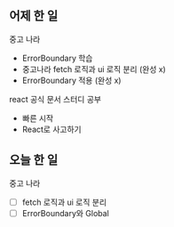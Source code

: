 ## 어제 한 일

중고 나라

- ErrorBoundary 학습
- 중고나라 fetch 로직과 ui 로직 분리 (완성 x)
- ErrorBoundary 적용 (완성 x)

react 공식 문서 스터디 공부

- 빠른 시작
- React로 사고하기

## 오늘 한 일

중고 나라

- [ ] fetch 로직과 ui 로직 분리
- [ ] ErrorBoundary와 Global
